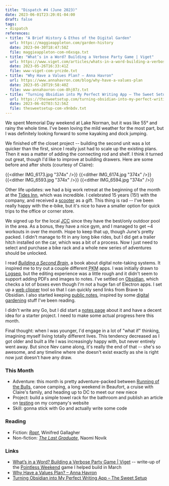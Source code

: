 ```yaml
---
title: "Dispatch #4 (June 2023)"
date: 2023-06-01T23:20:01-04:00
draft: false
tags:
- dispatch
references:
- title: "A Brief History & Ethos of the Digital Garden"
  url: https://maggieappleton.com/garden-history
  date: 2023-04-30T18:47:58Z
  file: maggieappleton-com-n6xsqa.txt
- title: "What’s in a Word? Building a Verbose Party Game | Viget"
  url: https://www.viget.com/articles/whats-in-a-word-building-a-verbose-party-game/
  date: 2023-05-26T16:33:41Z
  file: www-viget-com-yrczde.txt
- title: "Why Have a Values Plan? – Anna Havron"
  url: https://www.annahavron.com/blog/why-have-a-values-plan
  date: 2023-05-28T19:58:40Z
  file: www-annahavron-com-8hj07z.txt
- title: "Turning Obsidian into My Perfect Writing App – The Sweet Setup"
  url: https://thesweetsetup.com/turning-obsidian-into-my-perfect-writing-app/
  date: 2023-06-02T03:52:56Z
  file: thesweetsetup-com-x9nbdv.txt
---
```


We spent Memorial Day weekend at Lake Norman, but it was like 55° and rainy the whole time. I've been loving the mild weather for the most part, but I was definitely looking forward to some kayaking and dock jumping.

<!--more-->

We finished off the closet project -- building the second unit was a lot quicker than the first, since I really just had to scale up the existing plans. Then it was a matter of adding the connecting rod and shelf. I think it turned out great, though I'd like to improve at building drawers. Here are some before and after shots (courtesy of Claire):


{{<dither IMG_6173.jpg "374x" />}}
{{<dither IMG_6174.jpg "374x" />}}
{{<dither IMG_6593.jpg "374x" />}}
{{<dither IMG_6594.jpg "374x" />}}

Other life updates: we had a big work retreat at the beginning of the month at the [Tides Inn][1], which was incredible. I celebrated 15 years (15!) with the company, and received a [scooter][2] as a gift. This thing is rad -- I've been really happy with the e-bike, but it's nice to have a smaller option for quick trips to the office or corner store.

We signed up for the local [JCC][3] since they have the best/only outdoor pool in the area. As a bonus, they have a nice gym, and I managed to get ~4 workouts in over the month. Hope to keep that up, though June's pretty packed. I didn't manage to fit in any long bike rides, but I did get a trailer hitch installed on the car, which was a bit of a process. Now I just need to select and purchase a bike rack and a whole new series of adventures should be unlocked.

I read [_Building a Second Brain_][4], a book about digital note-taking systems. It inspired me to try out a couple different <abbr title="personal knowledge management">PKM</abbr> apps. I was initially drawn to [Logseq][5], but the editing experience was a little rough and it didn't seem to support adding PDFs and images to notes. I've settled on [Obsidian][6], which checks a lot of boxes even though I'm not a huge fan of Electron apps. I set up a [web clipper][7] tool so that I can quickly send links from Brave to Obsidian. I also started keeping [public notes][8], inspired by some [digital gardening][9] stuff I've been reading.

I didn't write any Go, but I did start a [notes page][10] about it and have a decent idea for a starter project. I need to make some actual progress here this month.

Final thought: when I was younger, I'd engage in a lot of "what if" thinking, imagining myself living totally different lives. This tendency decreased as I got older and built a life I was increasingly happy with, but never entirely went away. But since Nev came along, it's really the end of that -- she's so awesome, and any timeline where she doesn't exist exactly as she is right now just doesn't have any draw.

[1]: https://www.tidesinn.com/
[2]: https://www.segway.com/ninebot-kickscooter-max/
[3]: https://www.jewishforgood.org/
[4]: https://bookshop.org/p/books/building-a-second-brain-a-proven-method-to-organize-your-digital-life-and-unlock-your-creative-potential-tiago-forte/18265370?ean=9781982167387
[5]: https://logseq.com/
[6]: https://obsidian.md/
[7]: https://chrome.google.com/webstore/detail/obsidian-web/edoacekkjanmingkbkgjndndibhkegad
[8]: /notes/
[9]: https://maggieappleton.com/garden-history
[10]: /notes/golang/

### This Month

* Adventure: this month is pretty adventure-packed between [Running of the Bulls][11], canoe camping, a long weekend in Beaufort, a cruise with Claire's family, and heading up to DC to meet our new niece
* Project: build a simple towel rack for the bathroom and publish an article on [testing][12] on my company's website
* Skill: gonna stick with Go and actually write some code

[11]: https://bullcityrunning.com/our-races/running-of-the-bulls-8k/
[12]: /notes/good-tests

### Reading

* Fiction: [_Rapt_][13], Winifred Gallagher
* Non-fiction: [_The Last Graduate_][14], Naomi Novik

[13]: https://bookshop.org/p/books/rapt-attention-and-the-focused-life-winifred-gallagher/7485226?ean=9780143116905
[14]: https://bookshop.org/p/books/the-last-graduate-naomi-novik/15537202?ean=9780593128886

### Links

* [What’s in a Word? Building a Verbose Party Game | Viget][15] -- write-up of the [Pointless Weekend][16] game I helped build in March
* [Why Have a Values Plan? – Anna Havron][17]
* [Turning Obsidian into My Perfect Writing App – The Sweet Setup][18]

[15]: https://www.viget.com/articles/whats-in-a-word-building-a-verbose-party-game/
[16]: /journal/dispatch-2-april-2023/
[17]: https://www.annahavron.com/blog/why-have-a-values-plan
[18]: https://thesweetsetup.com/turning-obsidian-into-my-perfect-writing-app/
